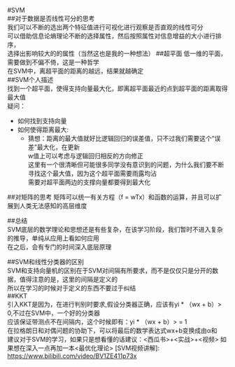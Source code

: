 #SVM    
##对于数据是否线性可分的思考     
我们可以不断的选出两个特征值进行可视化进行观察是否直观的线性可分    
可以借助信息论熵理论不断的选择属性，然后按照属性对信息增益的大小进行排序，   
选择出影响较大的的属性（当然这也是我的一种想法）
##超平面
低一维的平面，需要做到不偏不倚，这是一种哲学  
在SVM中，离超平面的距离的越远，结果就越确定  
##SVM个人描述  
找到一个超平面，使得支持向量最大化，即离超平面最近的点到超平面的距离取得最大值  
疑问： 
* 如何找到支持向量
* 如何使得距离最大:
   * 猜想：距离的最大值就好比逻辑回归的误差值，只不过我们需要这个“误差”最大化，在更新  
   w值上可以考虑与逻辑回归相反的方向修正   
   这里有一个很清晰但可能很多同学没有意识到的问题，为什么我们要不断寻找这个最大值，因为这个超平面需要雨露均沾  
   需要对超平面两边的支撑向量都要得到最大化
   
     
##对矩阵的思考
矩阵可以统一有关方程（f = wTx）和函数的运算，并且可以扩展到人类无法感知的高层维度  

##总结  
SVM底层的数学理论和思想还是有些复杂，在该学习阶段，我们暂时不进入复杂的推导，单纯从应用上看如何应用  
在之后，会有专门的时间深入底层原理

##SVM和线性分类器的区别  
SVM和支持向量机的区别在于SVM对间隔有所要求，而不是仅仅只是分开的数据，值得注意的是，这里的间隔是定义的  
所以在学习的时候对于定义的东西不要过于纠结   
##KKT  
引入KKT是因为，在进行判别时要求,假设分类器正确，应该有yi * （wx + b）> 0,不过在SVM中，一个好的分类器  
应该保证带测点不在间隔内，这个时候即有：yi * （wx + b）> = 1  
在拉格朗日和对偶问题的协助下，可以将最后的数学表达式wx+b变换成由α和  
建议对于SVM的学习，如果只是想看懂的话建议：<西瓜书>+<实战>+<视频>
如果想在深入一点再加一本<最优化理论>
[SVM视频讲解]: https://www.bilibili.com/video/BV1ZE411p73x